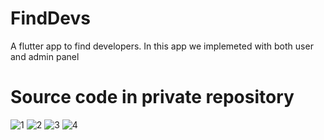 # FindDevs
A flutter app to find developers. In this app we implemeted with both user and admin panel

# Source code in private repository

![1](https://user-images.githubusercontent.com/93920274/160477168-cb4c6277-ea22-4d8a-9441-300995430a8e.png)
![2](https://user-images.githubusercontent.com/93920274/160477184-de242e6d-7832-4eb5-8c82-f68043c9dceb.png)
![3](https://user-images.githubusercontent.com/93920274/160477188-dfcc3b21-dc3a-4174-9dad-a582d4327b2e.png)
![4](https://user-images.githubusercontent.com/93920274/160477196-b80ac1dd-3525-4790-8474-5ba3a777bd60.png)
